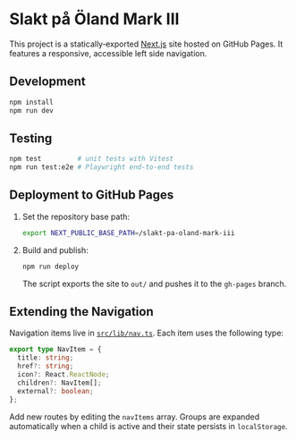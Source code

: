 # Slakt på Öland Mark III

This project is a statically‑exported [Next.js](https://nextjs.org) site hosted on GitHub Pages. It features a responsive, accessible left side navigation.

## Development

```bash
npm install
npm run dev
```

## Testing

```bash
npm test         # unit tests with Vitest
npm run test:e2e # Playwright end‑to‑end tests
```

## Deployment to GitHub Pages

1. Set the repository base path:
   ```bash
   export NEXT_PUBLIC_BASE_PATH=/slakt-pa-oland-mark-iii
   ```
2. Build and publish:
   ```bash
   npm run deploy
   ```
   The script exports the site to `out/` and pushes it to the `gh-pages` branch.

## Extending the Navigation

Navigation items live in [`src/lib/nav.ts`](src/lib/nav.ts). Each item uses the following type:

```ts
export type NavItem = {
  title: string;
  href?: string;
  icon?: React.ReactNode;
  children?: NavItem[];
  external?: boolean;
};
```

Add new routes by editing the `navItems` array. Groups are expanded automatically when a child is active and their state persists in `localStorage`.
